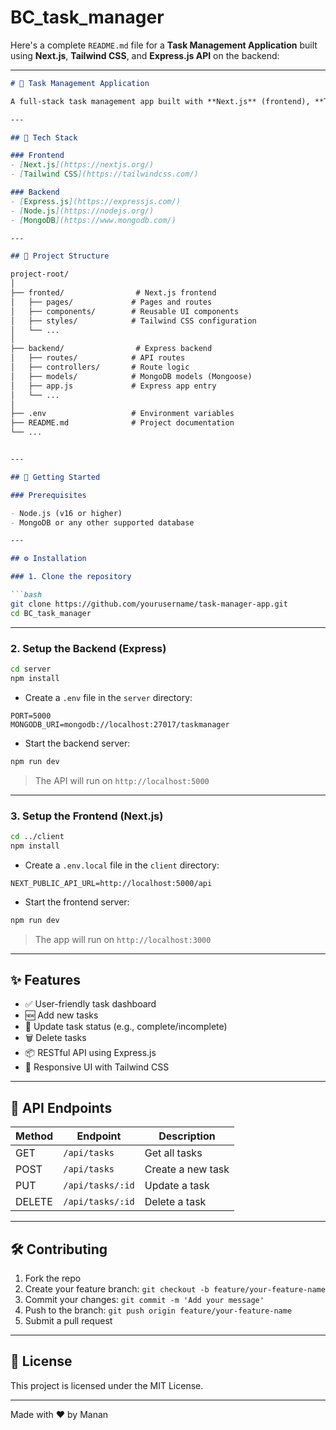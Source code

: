 # BC_task_manager

Here's a complete `README.md` file for a **Task Management Application** built using **Next.js**, **Tailwind CSS**, and **Express.js API** on the backend:

---

```markdown
# 📝 Task Management Application

A full-stack task management app built with **Next.js** (frontend), **Tailwind CSS** (styling), and **Express.js** (backend API). Users can create, update, delete, and track their tasks in a simple and responsive UI.

---

## 🔧 Tech Stack

### Frontend
- [Next.js](https://nextjs.org/)
- [Tailwind CSS](https://tailwindcss.com/)

### Backend
- [Express.js](https://expressjs.com/)
- [Node.js](https://nodejs.org/)
- [MongoDB](https://www.mongodb.com/)

---

## 📁 Project Structure

project-root/
│
├── fronted/                # Next.js frontend
│   ├── pages/             # Pages and routes
│   ├── components/        # Reusable UI components
│   ├── styles/            # Tailwind CSS configuration
│   └── ...
│
├── backend/                # Express backend
│   ├── routes/            # API routes
│   ├── controllers/       # Route logic
│   ├── models/            # MongoDB models (Mongoose)
│   ├── app.js             # Express app entry
│   └── ...
│
├── .env                   # Environment variables
├── README.md              # Project documentation
└── ...


---

## 🚀 Getting Started

### Prerequisites

- Node.js (v16 or higher)
- MongoDB or any other supported database

---

## ⚙️ Installation

### 1. Clone the repository

```bash
git clone https://github.com/yourusername/task-manager-app.git
cd BC_task_manager
````

---

### 2. Setup the Backend (Express)

```bash
cd server
npm install
```

* Create a `.env` file in the `server` directory:

```env
PORT=5000
MONGODB_URI=mongodb://localhost:27017/taskmanager
```

* Start the backend server:

```bash
npm run dev
```

> The API will run on `http://localhost:5000`

---

### 3. Setup the Frontend (Next.js)

```bash
cd ../client
npm install
```

* Create a `.env.local` file in the `client` directory:

```env
NEXT_PUBLIC_API_URL=http://localhost:5000/api
```

* Start the frontend server:

```bash
npm run dev
```

> The app will run on `http://localhost:3000`

---

## ✨ Features

* ✅ User-friendly task dashboard
* 🆕 Add new tasks
* 🔄 Update task status (e.g., complete/incomplete)
* 🗑️ Delete tasks
* 📦 RESTful API using Express.js
* 🎨 Responsive UI with Tailwind CSS

---

## 🧪 API Endpoints

| Method | Endpoint         | Description       |
| ------ | ---------------- | ----------------- |
| GET    | `/api/tasks`     | Get all tasks     |
| POST   | `/api/tasks`     | Create a new task |
| PUT    | `/api/tasks/:id` | Update a task     |
| DELETE | `/api/tasks/:id` | Delete a task     |

---

## 🛠️ Contributing

1. Fork the repo
2. Create your feature branch: `git checkout -b feature/your-feature-name`
3. Commit your changes: `git commit -m 'Add your message'`
4. Push to the branch: `git push origin feature/your-feature-name`
5. Submit a pull request

---

## 📄 License

This project is licensed under the MIT License.

---


Made with ❤️ by Manan

